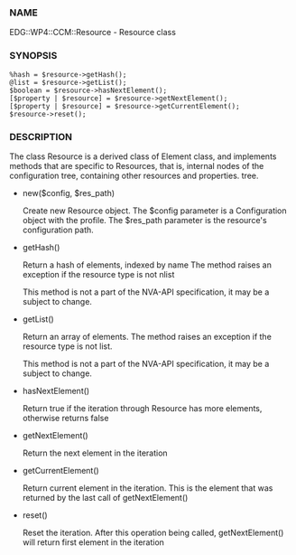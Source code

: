 ### NAME

EDG::WP4::CCM::Resource - Resource class

### SYNOPSIS

    %hash = $resource->getHash();
    @list = $resource->getList();
    $boolean = $resource->hasNextElement();
    [$property | $resource] = $resource->getNextElement();
    [$property | $resource] = $resource->getCurrentElement();
    $resource->reset();

### DESCRIPTION

The class Resource is a derived class of Element class, and implements
methods that are specific to Resources, that is, internal nodes of
the configuration tree, containing other resources and properties.
tree.

- new($config, $res\_path)

    Create new Resource object. The $config parameter is a Configuration
    object with the profile. The $res\_path parameter is the resource's
    configuration path.

- getHash()

    Return a hash of elements, indexed by name
    The method raises an exception if the resource type is not nlist

    This method is not a part of the NVA-API specification, it may be a
    subject to change.

- getList()

    Return an array of elements. The method raises an exception
    if the resource type is not list.

    This method is not a part of the NVA-API specification, it may be a
    subject to change.

- hasNextElement()

    Return true if the iteration through Resource has
    more elements, otherwise returns false

- getNextElement()

    Return the next element in the iteration

- getCurrentElement()

    Return current element in the iteration. This is the element
    that was returned by the last call of getNextElement()

- reset()

    Reset the iteration. After this operation being called,
    getNextElement() will return first element in the iteration
